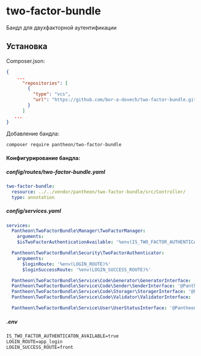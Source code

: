 # two-factor-bundle
Бандл для двухфакторной аутентификации

## Установка

Composer.json:
```json
{
    ...
      "repositories": [
        {
          "type": "vcs",
          "url": "https://github.com/bor-a-dovech/two-factor-bundle.git"
        }
      ]
   ...
}
```
Добавление бандла:
```bash
composer require pantheon/two-factor-bundle
```

#### Конфигурирование бандла:

##### config/routes/two-factor-bundle.yaml
```yaml
two-factor-bundle:
  resource: ../../vendor/pantheon/two-factor-bundle/src/Controller/
  type: annotation
```

##### config/services.yaml
```yaml
services:
  Pantheon\TwoFactorBundle\Manager\TwoFactorManager:
    arguments:
    $isTwoFactorAuthenticationAvailable: '%env(IS_TWO_FACTOR_AUTHENTICATON_AVAILABLE)%'

  Pantheon\TwoFactorBundle\Security\TwoFactorAuthenticator:
    arguments:
      $loginRoute: '%env(LOGIN_ROUTE)%'
      $loginSuccessRoute: '%env(LOGIN_SUCCESS_ROUTE)%'

  Pantheon\TwoFactorBundle\Service\Code\Generator\GeneratorInterface: '@Pantheon\TwoFactorBundle\Service\Code\Generator\DayOfWeekGenerator'
  Pantheon\TwoFactorBundle\Service\Code\Sender\SenderInterface: '@Pantheon\TwoFactorBundle\Service\Code\Sender\DayOfWeekSender'
  Pantheon\TwoFactorBundle\Service\Code\Storager\StoragerInterface: '@Pantheon\TwoFactorBundle\Service\Code\Storager\DayOfWeekStorager'
  Pantheon\TwoFactorBundle\Service\Code\Validator\ValidatorInterface: '@Pantheon\TwoFactorBundle\Service\Code\Validator\DayOfWeekValidator'

  Pantheon\TwoFactorBundle\Service\User\UserStatusInterface: '@Pantheon\TwoFactorBundle\Service\User\ProfileUserStatus'
```


##### .env
```txt
IS_TWO_FACTOR_AUTHENTICATON_AVAILABLE=true
LOGIN_ROUTE=app_login
LOGIN_SUCCESS_ROUTE=front
```
